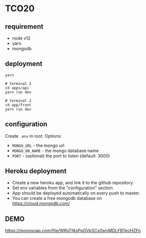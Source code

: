 # TCO20

## requirement
- node v12
- yarn
- mongodb



## deployment
```
yarn

# terminal 1
cd apps/api
yarn run dev

# terminal 2
cd app/front
yarn run dev
```


## configuration
Create `.env` in root.
Options:
- `MONGO_URL` - the mongo url
- `MONGO_DB_NAME` - the mongo database name
- `PORT` - (optional) the port to listen (default: 3000) 


## Heroku deployment
- Create a new heroku app, and link it to the github repository.
- Set env variables from the "configuration" section.
- App should be deployed automatically on every push to master.
- You can create a free mongodb database on https://cloud.mongodb.com/


## DEMO
https://monosnap.com/file/WRsTf4sPpGVkSCx0smMDLFBTecHZFn